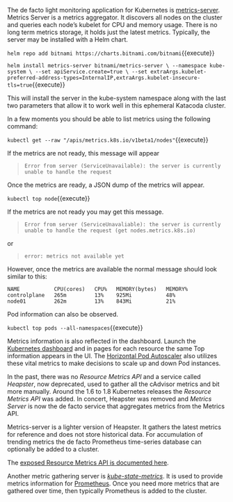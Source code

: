 The de facto light monitoring application for Kubernetes is [metrics-server](https://github.com/kubernetes-sigs/metrics-server). Metrics Server is a metrics aggregator. It discovers all nodes on the cluster and queries each node’s kubelet for CPU and memory usage. There is no long term metrics storage, it holds just the latest metrics. Typically, the server may be installed with a Helm chart.

`helm repo add bitnami https://charts.bitnami.com/bitnami`{{execute}}

`helm install metrics-server bitnami/metrics-server \
--namespace kube-system \
--set apiService.create=true \
--set extraArgs.kubelet-preferred-address-types=InternalIP,extraArgs.kubelet-insecure-tls=true`{{execute}}

This will install the server in the kube-system namespace along with the last two parameters that allow it to work well in this ephemeral Katacoda cluster.

In a few moments you should be able to list metrics using the following command:

`kubectl get --raw "/apis/metrics.k8s.io/v1beta1/nodes"`{{execute}}

If the metrics are not ready, this message will appear

> `Error from server (ServiceUnavailable): the server is currently unable to handle the request`

Once the metrics are ready, a JSON dump of the metrics will appear.

`kubectl top node`{{execute}}

If the metrics are not ready you may get this message.

> `Error from server (ServiceUnavaliable): the server is currently unable to handle the request (get nodes.metrics.k8s.io)`

or

> `error: metrics not available yet`

However, once the metrics are available the normal message should look similar to this:

```
NAME           CPU(cores)   CPU%   MEMORY(bytes)   MEMORY%
controlplane   265m         13%    925Mi           48%
node01         262m         13%    843Mi           21%
```

Pod information can also be observed.

`kubectl top pods --all-namespaces`{{execute}}

Metrics information is also reflected in the dashboard. Launch the [Kubernetes dashboard](https://[[HOST_SUBDOMAIN]]-30000-[[KATACODA_HOST]].environments.katacoda.com/) and in pages for each resource the same Top information appears in the UI. The [Horizontal Pod Autoscaler](https://kubernetes.io/docs/tasks/run-application/horizontal-pod-autoscale/) also utilizes these vital metrics to make decisions to scale up and down Pod instances.

In the past, there was no _Resource Metrics API_ and a service called _Heapster_, now deprecated, used to gather all the cAdvisor metrics and bit more manually. Around the 1.6 to 1.8 Kubernetes releases the _Resource Metrics API_ was added. In concert, Heapster was removed and _Metrics Server_ is now the de facto service that aggregates metrics from the Metrics API.

Metrics-server is a lighter version of Heapster. It gathers the latest metrics for reference and does not store historical data. For accumulation of trending metrics the de facto Prometheus time-series database can optionally be added to a cluster.

The [exposed Resource Metrics API is documented here](https://github.com/kubernetes/community/blob/master/contributors/design-proposals/instrumentation/resource-metrics-api.md).

Another metric gathering server is [_kube-state-metrics_](https://github.com/kubernetes/kube-state-metrics#kube-state-metrics-vs-metrics-server). It is used to provide metrics information for [Prometheus](https://prometheus.io/). Once you need more metrics that are gathered over time, then typically Prometheus is added to the cluster.
